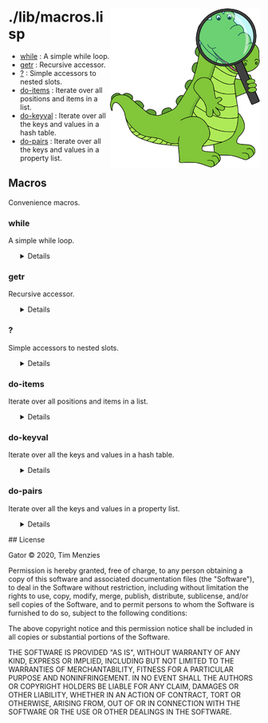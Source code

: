 <a name=top>
<img width=300 align=right src="https://raw.githubusercontent.com/timm/gator/main/docs/img/gator.png">

# ./lib/macros.lisp
- [while](#while) : A simple while loop.
- [getr](#getr) : Recursive accessor.
- [?](#?) : Simple accessors to nested slots.
- [do-items](#do-items) : Iterate over all positions and items in a list.
- [do-keyval](#do-keyval) : Iterate over all the keys and values in a hash table.
- [do-pairs](#do-pairs) : Iterate over all the keys and values in a property list.

## Macros

Convenience macros.

### while

A simple while loop.

<ul><details>

```lisp
(defmacro while (test &body body)
  "a simple while loop."
  `(do () ((not ,test)) ,@body))
```
</details></ul>

### getr

Recursive accessor.

<ul><details>

```lisp
(defmacro getr (how obj f &rest fs)
  "recursive accessor."
  (if fs
      `(getr ,how (,how ,obj ',f) ,@fs)
      `(,how ,obj ',f)))
```
</details></ul>

### ?

Simple accessors to nested slots.

<ul><details>

```lisp
(defmacro ? (x &rest fs)
  "simple accessors to nested slots."
  `(getr slot-value ,x ,@fs))
```
</details></ul>

### do-items

Iterate over all positions and items in a list.

<ul><details>

```lisp
(defmacro do-items ((n item lst &optional out) &body body)
  "iterate over all positions and items in a list."
  `(let ((,n -1))
     (dolist (,item ,lst ,out) (incf ,n) ,@body)))
```
</details></ul>

### do-keyval

Iterate over all the keys and values in a hash table.

<ul><details>

```lisp
(defmacro do-keyval ((k v h &optional out) &body body)
  "iterate over all the keys and values in a hash table."
  `(progn (maphash #'(lambda (,k ,v) ,@body) ,h) ,out))
```
</details></ul>

### do-pairs

Iterate over all the keys and values in a property list.

<ul><details>

```lisp
(defmacro do-pairs ((k v lst &optional out) &body body)
  "iterate over all the keys and values in a property list."
  (let ((tmp (gensym)))
    `(let ((,tmp ,lst))
       (while ,tmp
        (let ((,k (car ,tmp)) (,v (cadr ,tmp)))
          ,@body
          (setq ,tmp (cddr ,tmp))))
       ,out)))
```
</details></ul>
## License

Gator
&copy; 2020, Tim Menzies

Permission is hereby granted, free of charge, to any person obtaining
a copy of this software and associated documentation files (the
"Software"), to deal in the Software without restriction, including
without limitation the rights to use, copy, modify, merge, publish,
distribute, sublicense, and/or sell copies of the Software, and to
permit persons to whom the Software is furnished to do so, subject
to the following conditions:

The above copyright notice and this permission notice shall be
included in all copies or substantial portions of the Software.

THE SOFTWARE IS PROVIDED "AS IS", WITHOUT WARRANTY OF ANY KIND,
EXPRESS OR IMPLIED, INCLUDING BUT NOT LIMITED TO THE WARRANTIES OF
MERCHANTABILITY, FITNESS FOR A PARTICULAR PURPOSE AND NONINFRINGEMENT.
IN NO EVENT SHALL THE AUTHORS OR COPYRIGHT HOLDERS BE LIABLE FOR
ANY CLAIM, DAMAGES OR OTHER LIABILITY, WHETHER IN AN ACTION OF
CONTRACT, TORT OR OTHERWISE, ARISING FROM, OUT OF OR IN CONNECTION
WITH THE SOFTWARE OR THE USE OR OTHER DEALINGS IN THE SOFTWARE.
